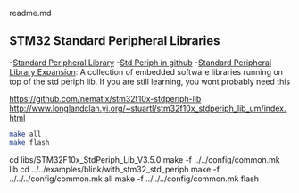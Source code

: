 readme.md

## STM32 Standard Peripheral Libraries

-[Standard Peripheral Library](https://www.st.com/content/st_com/en/products/embedded-software/mcu-mpu-embedded-software/stm32-embedded-software/stm32-standard-peripheral-libraries/stsw-stm32054.html)
-[Std Periph in github](https://github.com/nematix/stm32f10x-stdperiph-lib)
-[Standard Peripheral Library Expansion](https://www.st.com/en/embedded-software/stm32-standard-peripheral-library-expansion.html): A collection of embedded software libraries running on top of the std periph lib. If you are still learning, you wont probably need this


https://github.com/nematix/stm32f10x-stdperiph-lib
http://www.longlandclan.yi.org/~stuartl/stm32f10x_stdperiph_lib_um/index.html

```sh
make all
make flash
```

cd libs/STM32F10x_StdPeriph_Lib_V3.5.0
make -f ../../config/common.mk lib
cd ../../examples/blink/with_stm32_std_periph
make -f ../../../config/common.mk all
make -f ../../../config/common.mk flash